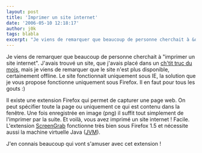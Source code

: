```yaml
---
layout: post
title: 'Imprimer un site internet'
date: '2006-05-10 12:18:17'
author: j0k
tags: blabla
excerpt: "Je viens de remarquer que beaucoup de personne cherchait à &quot;imprimer un site internet&quot;. J'avais trouvé un site, que j'avais placé dans un [ch'tit truc du mois](http://www.j0k3r.net/chtit-truc-imprimer-un-site-internet-23.html), mais je viens de remarquer que le site n'est plus disponible, certainement offline.      \nLe site fonctionnait      …"
---
```


Je viens de remarquer que beaucoup de personne cherchait à &quot;imprimer un site internet&quot;. J'avais trouvé un site, que j'avais placé dans un [ch'tit truc du mois](http://www.j0k3r.net/chtit-truc-imprimer-un-site-internet-23.html), mais je viens de remarquer que le site n'est plus disponible, certainement offline.
Le site fonctionnait uniquement sous IE, la solution que je vous propose fonctionne uniquement sous Firefox. Il en faut pour tous les gouts :)

Il existe une extension Firefox qui permet de capturer une page web. On peut spécifier toute la page ou uniquement ce qui est contenu dans la fenêtre. Une fois enregistrée en image (png) il suffit tout simplement de l'imprimer par la suite. Et voilà, vous avez imprimé un site internet ! Facile.   L'extension [ScreenGrab](http://andy.5263.org/screengrab/) fonctionne très bien sous Firefox 1.5 et nécessite aussi la machine virtuelle Java ([JVM](http://plugindoc.mozdev.org/faqs/firefox-windows.html#install-java)).

J'en connais beaucoup qui vont s'amuser avec cet extension !
